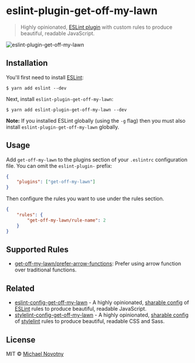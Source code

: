 # eslint-plugin-get-off-my-lawn

> Highly opinionated, [ESLint plugin](https://eslint.org/docs/developer-guide/working-with-plugins) with custom rules to produce beautiful, readable JavaScript.

![eslint-plugin-get-off-my-lawn](assets/logo.jpg)

## Installation

You'll first need to install [ESLint](http://eslint.org):

```
$ yarn add eslint --dev
```

Next, install `eslint-plugin-get-off-my-lawn`:

```
$ yarn add eslint-plugin-get-off-my-lawn --dev
```

**Note:** If you installed ESLint globally (using the `-g` flag) then you must also install `eslint-plugin-get-off-my-lawn` globally.

## Usage

Add `get-off-my-lawn` to the plugins section of your `.eslintrc` configuration file. You can omit the `eslint-plugin-` prefix:

```json
{
    "plugins": ["get-off-my-lawn"]
}
```

Then configure the rules you want to use under the rules section.

```json
{
    "rules": {
        "get-off-my-lawn/rule-name": 2
    }
}
```

## Supported Rules

*   [get-off-my-lawn/prefer-arrow-functions](docs/rules/prefer-arrow-functions): Prefer using arrow function over traditional functions.

## Related

*   [eslint-config-get-off-my-lawn](https://www.npmjs.com/package/eslint-config-get-off-my-lawn) - A highly opinionated, [sharable config](http://eslint.org/docs/developer-guide/shareable-configs.html) of [ESLint](http://eslint.org) rules to produce beautiful, readable JavaScript.
*   [stylelint-config-get-off-my-lawn](https://www.npmjs.com/package/stylelint-config-get-off-my-lawn) - A highly opinionated, [sharable config](https://github.com/stylelint/stylelint/blob/master/docs/user-guide/configuration.md#extends) of [stylelint](http://stylelint.io) rules to produce beautiful, readable CSS and Sass.

## License

MIT © [Michael Novotny](http://manovotny.com)
